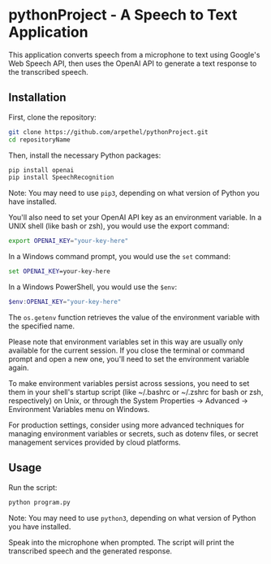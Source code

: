# pythonProject - A Speech to Text Application
This application converts speech from a microphone to text using Google's Web Speech API, then uses the OpenAI API to generate a text response to the transcribed speech.

## Installation

First, clone the repository:
```bash
git clone https://github.com/arpethel/pythonProject.git
cd repositoryName
```

Then, install the necessary Python packages:
```bash
pip install openai
pip install SpeechRecognition
```
Note: You may need to use `pip3`, depending on what version of Python you have installed.

You'll also need to set your OpenAI API key as an environment variable. In a UNIX shell (like bash or zsh), you would use the export command:
```bash
export OPENAI_KEY="your-key-here"
```

In a Windows command prompt, you would use the `set` command:
```cmd
set OPENAI_KEY=your-key-here
```

In a Windows PowerShell, you would use the `$env`:
```powershell
$env:OPENAI_KEY="your-key-here"
```

The `os.getenv` function retrieves the value of the environment variable with the specified name.

Please note that environment variables set in this way are usually only available for the current session. If you close the terminal or command prompt and open a new one, you'll need to set the environment variable again.

To make environment variables persist across sessions, you need to set them in your shell's startup script (like ~/.bashrc or ~/.zshrc for bash or zsh, respectively) on Unix, or through the System Properties → Advanced → Environment Variables menu on Windows.

For production settings, consider using more advanced techniques for managing environment variables or secrets, such as dotenv files, or secret management services provided by cloud platforms.

## Usage
Run the script:
```bash
python program.py
```
Note: You may need to use `python3`, depending on what version of Python you have installed.

Speak into the microphone when prompted. The script will print the transcribed speech and the generated response.